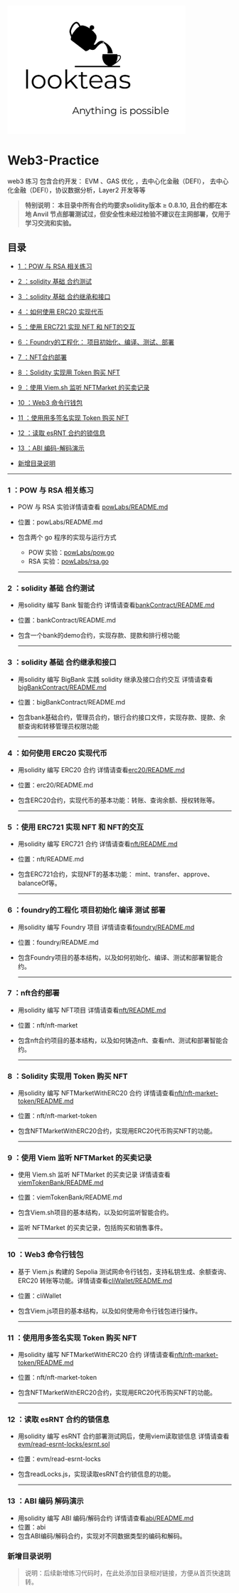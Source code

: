 ![](./letsgo.png)


# Web3-Practice

web3 练习 包含合约开发： EVM 、GAS 优化 ，去中心化金融（DEFI）， 去中心化金融（DEFI），协议数据分析，Layer2 开发等等

> **特别说明： 本目录中所有合约均要求solidity版本 ≥ 0.8.10, 且合约都在本地 Anvil 节点部署测试过，但安全性未经过检验不建议在主网部署，仅用于学习交流和实验。**


## 目录
- [1 ：POW 与 RSA 相关练习](#1-pow-与-rsa-相关练习)
- [2 ：solidity 基础 合约测试](#2-solidity-基础-合约测试)
- [3 ：solidity 基础 合约继承和接口](#3-solidity-基础-合约继承和接口)
- [4 ：如何使用 ERC20 实现代币](#4-如何使用-erc20-实现代币)
- [5 ：使用 ERC721 实现 NFT 和 NFT的交互](#5-使用-erc721-实现-nft-和-nft的交互)
- [6 ：Foundry的工程化： 项目初始化、编译、测试、部署](#6-foundry的工程化-项目初始化-编译-测试-部署)
- [7 ：NFT合约部署](#7-nft合约部署)
- [8 ：Solidity 实现用 Token 购买 NFT](#8-solidity-实现用-token-购买-nft)
- [9 ：使⽤ Viem.sh 监听 NFTMarket 的买卖记录](#9-使⽤-viem-监听-nftmarket-的买卖记录)
- [10 ：Web3 命令行钱包](#10-web3-命令行钱包)
- [11 ：使用用多签名实现 Token 购买 NFT](#11-使用用-多签名-实现-token-购买-nft)
- [12 ：读取 esRNT 合约的锁信息](#12-读取-esrnt-合约的锁信息)
- [13 ：ABI 编码-解码演示](#13-abi-编码-解码演示)



- [新增目录说明](#新增目录说明)


------


### **1 ：POW 与 RSA 相关练习**

- POW 与 RSA 实验详情请查看 [powLabs/README.md](powLabs/README.md)

- 位置：powLabs/README.md

- 包含两个 go 程序的实现与运行方式
  - POW 实验：[powLabs/pow.go](powLabs/pow.go)
  - RSA 实验：[powLabs/rsa.go](powLabs/rsa.go)

  ------
  

### **2 ：solidity 基础 合约测试**
- 用solidity 编写 Bank 智能合约  详情请查看[bankContract/README.md](bankContract/README.md)
- 位置：bankContract/README.md
- 包含一个bank的demo合约，实现存款、提款和排行榜功能

  ------


### **3 ：solidity 基础 合约继承和接口**
- 用solidity 编写 BigBank 实践 solidity 继承及接口合约交互  详情请查看[bigBankContract/README.md](bigBankContract/README.md)
- 位置：bigBankContract/README.md
- 包含bank基础合约，管理员合约，银行合约接口文件，实现存款、提款、余额查询和转移管理员权限功能

  -------


### **4 ：如何使用 ERC20 实现代币**
- 用solidity 编写 ERC20 合约  详情请查看[erc20/README.md](erc20/README.md)
- 位置：erc20/README.md
- 包含ERC20合约，实现代币的基本功能：转账、查询余额、授权转账等。

  -------


### **5 ：使用 ERC721 实现 NFT 和 NFT的交互**
- 用solidity 编写 ERC721 合约  详情请查看[nft/README.md](nft/README.md)
- 位置：nft/README.md
- 包含ERC721合约，实现NFT的基本功能： mint、transfer、approve、balanceOf等。

  -------


### **6 ：foundry的工程化 项目初始化 编译 测试 部署**
- 用solidity 编写 Foundry 项目  详情请查看[foundry/README.md](foundry/README.md)
- 位置：foundry/README.md
- 包含Foundry项目的基本结构，以及如何初始化、编译、测试和部署智能合约。

  -------


### **7 ：nft合约部署**
- 用solidity 编写 NFT项目  详情请查看[nft/README.md](nft/README.md)
- 位置：nft/nft-market
- 包含nft合约项目的基本结构，以及如何铸造nft、查看nft、测试和部署智能合约。

  -------


### **8 ：Solidity 实现用 Token 购买 NFT**
- 用solidity 编写 NFTMarketWithERC20 合约  详情请查看[nft/nft-market-token/README.md](nft/nft-market-token/README.md)
- 位置：nft/nft-market-token
- 包含NFTMarketWithERC20合约，实现用ERC20代币购买NFT的功能。

  -------


### **9 ：使⽤ Viem 监听 NFTMarket 的买卖记录**
- 使用 Viem.sh 监听 NFTMarket 的买卖记录 详情请查看[viemTokenBank/README.md](viemTokenBank/)
- 位置：viemTokenBank/README.md
- 包含Viem.sh项目的基本结构，以及如何监听智能合约。
- 监听 NFTMarket 的买卖记录，包括购买和销售事件。

  -------


### **10 ：Web3 命令行钱包**
- 基于 Viem.js 构建的 Sepolia 测试网命令行钱包，支持私钥生成、余额查询、ERC20 转账等功能。详情请查看[cliWallet/README.md](cliWallet/README.md)
- 位置：cliWallet
- 包含Viem.js项目的基本结构，以及如何使用命令行钱包进行操作。

  -------

### **11 ：使用用多签名实现 Token 购买 NFT**
- 用solidity 编写 NFTMarketWithERC20 合约  详情请查看[nft/nft-market-token/README.md](nft/nft-market-token/README.md)
- 位置：nft/nft-market-token
- 包含NFTMarketWithERC20合约，实现用ERC20代币购买NFT的功能。

  -------

### **12 ：读取 esRNT 合约的锁信息**
- 用solidity 编写 esRNT 合约部署测试网后，使用viem读取锁信息  详情请查看[evm/read-esrnt-locks/esrnt.sol](evm/read-esrnt-locks)
- 位置：evm/read-esrnt-locks
- 包含readLocks.js，实现读取esRNT合约锁信息的功能。

  -------

### **13 ：ABI 编码 解码演示**
- 用solidity 编写 ABI 编码/解码合约  详情请查看[abi/README.md](abi)
- 位置：abi
- 包含ABI编码/解码合约，实现对不同数据类型的编码和解码。

  
### 新增目录说明


> 说明：后续新增练习代码时，在此处添加目录相对链接，方便从首页快速跳转。